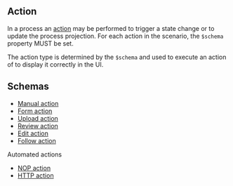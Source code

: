 ## Action

In a process an [action](../04-scenario/#action-schema) may be performed to trigger a state change or to update the
process projection. For each action in the scenario, the `$schema` property MUST be set.

The action type is determined by the `$schema` and used to execute an action of to display it correctly in the UI.

## Schemas

* [Manual action](#manual-schema)
* [Form action](#form-schema)
* [Upload action](#upload-schema)
* [Review action](#review-schema)
* [Edit action](#edit-schema)
* [Follow action](#follow-schema)

Automated actions

* [NOP action](#nop-schema)
* [HTTP action](#http-schema)
